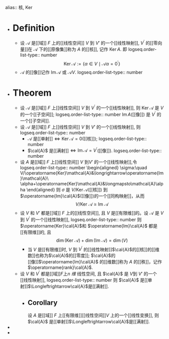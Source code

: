 alias:: 核, Ker

- # Definition
	- 设 $\mathcal{A}$ 是[[域]] $F$ 上的[[线性空间]] $V$ 到 $V'$ 的一个[[线性映射]], $V^{\prime}$ 的[[零向量]]在 $\mathcal{A}$ 下的[[原像集]]称为 $A$ 的[[核]], 记作 $\operatorname{Ker} A$. 即
	  logseq.order-list-type:: number
	  $$
	  \operatorname{Ker}\mathcal{A}:=\{\alpha\in V\mid\mathcal{A}{\alpha}=0^{\prime}\} 
	  $$
	- $\mathcal{A}$ 的[[像]]记作 $\operatorname{Im} \mathcal{A}$ 或 $\mathcal{A}V$.
	  logseq.order-list-type:: number
- # Theorem
	- 设 $\mathcal{A}$ 是[[域]] $F$ 上[[线性空间]] $V$ 到 $V^{\prime}$ 的一个[[线性映射]], 则 $\operatorname{Ker}\mathcal{A}$ 是 $V$ 的一个[[子空间]];
	  logseq.order-list-type:: number
	  $\operatorname{Im} A$([[像]]) 是 $V^{\prime}$ 的一个[[子空间]].
	- 设 $\mathcal{A}$ 是[[域]] $F$ 上[[线性空间]] $V$ 到 $V'$ 的一个[[线性映射]], 则
	  logseq.order-list-type:: number
		- $\mathcal{A}$ 是[[单射]]$\Longleftrightarrow \operatorname{Ker}\mathcal{A}=0$([[核]]);
		  logseq.order-list-type:: number
		- $\cal{A}$ 是[[满射]]$\Longleftrightarrow \operatorname{Im}\mathcal{A}=V^{\prime}$([[像]]).
		  logseq.order-list-type:: number
	- 设 $A$ 是[[域]] $F$ 上[[线性空间]] $V$ 到$V'$ 的一个[[线性映射]],令
	  logseq.order-list-type:: number
	  \begin{aligned}
	  \sigma:\quad V/\operatorname{Ker}\mathcal{A}&\longrightarrow\operatorname{Im}\mathcal{A}\\
	  \alpha+\operatorname{Ker}\mathcal{A}&\longmapsto\mathcal{A}\alpha
	  \end{aligned}
	  则 $\sigma$ 是 $V/\operatorname{Ker}\mathcal{A}$([[核]]) 到 $\operatorname{Im}\cal{A}$([[像]])的一个[[同构映射]]，从而
	  $$
	  V/\mathrm{Ker~}\mathcal{A}\cong\mathrm{Im~}\mathcal{A}
	  $$
	- 设 $V$ 和 $V'$ 都是[[域]] $F$ 上的[[线性空间]], 且 $V$ 是[[有限维]]的。设 $\mathcal{A}$ 是 $V$ 到 $V^{\prime}$ 的一个[[线性映射]], 
	  logseq.order-list-type:: number
	  则 $\operatorname{Ker}\cal{A}$和 $\operatorname{Im}\cal{A}$ 都是[[有限维]]的, 且
	  $$
	  \dim(\mathrm{Ker~}\mathcal{A})+\dim(\mathrm{Im~}\mathcal{A})=\dim(V)
	  $$
		- 当 $V$ 是[[有限维]]时, $V$ 到 $V^{\prime}$ 的[[线性映射]]$\cal{A}$的[[核]]的[[维数]]也称为$\cal{A}$的[[零度]]; 
		  $\cal{A}$的[[像]]$\operatorname{Im}\cal{A}$ 的[[维数]]称为 $A$ 的[[秩]]，记作 $\operatorname{rank}\cal{A}$.
	- 设 $V$ 和 $V^{\prime}$ 都是[[域]]$F$上$n$ *维* 线性空间, 且 $\cal{A}$ 是 $V$到 $V'$ 的一个[[线性映射]], 
	  logseq.order-list-type:: number
	  则 $\cal{A}$ 是[[单射]]$\Longleftrightarrow\cal{A}$是[[满射]].
		- ## Corollary
		  设 $A$ 是[[域]] $F$ 上[[有限维]][[线性空间]]$V$ 上的一个[[线性变换]], 
		  则 $\cal{A}$ 是[[单射]]$\Longleftrightarrow\cal{A}$是[[满射]].
-
-